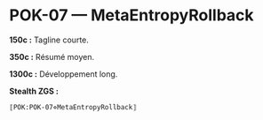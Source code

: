 # POK-07 — MetaEntropyRollback

**150c :** Tagline courte.

**350c :** Résumé moyen.

**1300c :** Développement long.

**Stealth ZGS :**
```
⟦POK:POK-07⋄MetaEntropyRollback⟧
```
